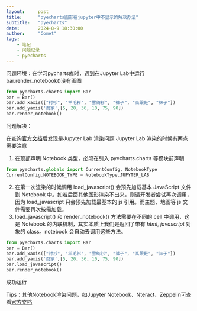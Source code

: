 ```yaml
---
layout:     post
title:      "pyecharts图形在jupyter中不显示的解决办法"
subtitle:   "pyecharts"
date:       2024-8-9 18:30:00
author:     "Comet"
tags:
    - 笔记
    - 问题记录
    - pyecharts
---
```


问题环境：在学习pycharts库时，遇到在Jupyter Lab中运行bar.render_notebook()没有画图
```python
from pyecharts.charts import Bar
bar = Bar()
bar.add_xaxis(["衬衫", "羊毛衫", "雪纺衫", "裤子", "高跟鞋", "袜子"])
bar.add_yaxis('商家',[5, 20, 36, 10, 75, 90])
bar.render_notebook()
```

问题解决：

在查询<a href="https://pyecharts.org/#/zh-cn/notebook?id=jupyter-lab" target="_blank">官方文档</a>后发现是Jupyter Lab 渲染问题
Jupyter Lab 渲染的时候有两点需要注意
1. 在顶部声明 Notebook 类型，必须在引入 pyecharts.charts 等模块前声明
```python
from pyecharts.globals import CurrentConfig, NotebookType
CurrentConfig.NOTEBOOK_TYPE = NotebookType.JUPYTER_LAB
```
2. 在第一次渲染的时候调用 load_javascript() 会预先加载基本 JavaScript 文件到 Notebook 中。如若后面其他图形渲染不出来，则请开发者尝试再次调用，因为 load_javascript 只会预先加载最基本的 js 引用。而主题、地图等 js 文件需要再次按需加载。
3. load_javascript() 和 render_notebook() 方法需要在不同的 cell 中调用，这是 Notebook 的内联机制，其实本质上我们是返回了带有 _html_, _javascript_ 对象的 class。notebook 会自动去调用这些方法。
```python
from pyecharts.charts import Bar
bar = Bar()
bar.add_xaxis(["衬衫", "羊毛衫", "雪纺衫", "裤子", "高跟鞋", "袜子"])
bar.add_yaxis('商家',[5, 20, 36, 10, 75, 90])
bar.load_javascript()
bar.render_notebook()
```
成功运行

Tips：其他Notebook渲染问题，如Jupyter Notebook、Nteract、Zeppelin可查看<a href="https://pyecharts.org/#/zh-cn/notebook" target=":_blank">官方文档</a>
